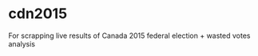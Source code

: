 cdn2015
=======

For scrapping live results of Canada 2015 federal election + wasted votes analysis

